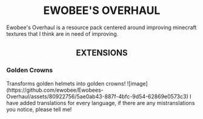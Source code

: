 <h1 align="center">EWOBEE'S OVERHAUL</h1>
Ewobee's Overhaul is a resource pack centered around improving minecraft textures that I think are in need of improving.
<h2 align="center">EXTENSIONS</h2>
<h3>Golden Crowns</h3>
Transforms golden helmets into golden crowns!
![image](https://github.com/ewobee/Ewobees-Overhaul/assets/80922756/5ae0ab43-887f-4bfc-9d54-62869e0573c3)
I have added translations for every language, if there are any mistranslations you notice, please tell me!
